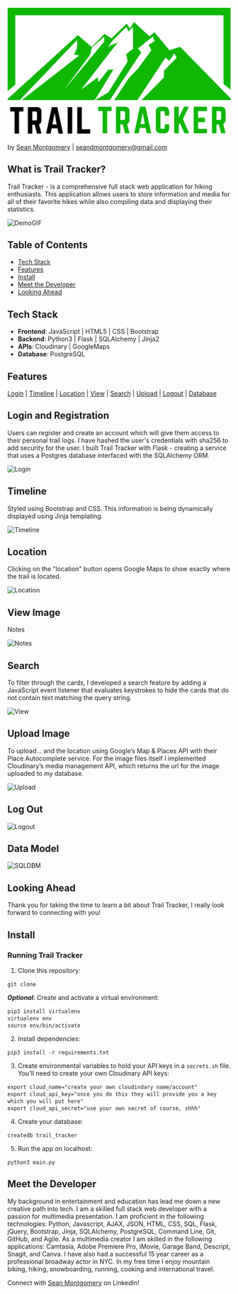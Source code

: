 ![Trail Tracker](static/images/read-me-logo.png "Trail Tracker")

by [Sean Montgomery](https://www.linkedin.com/in/seandmontgomery/) | [seandmontgomery@gmail.com](mailto:seandmontgomery@gmail.com?subject=[GitHub]%20Trail_Tracker)

## <a name="#About"></a>What is Trail Tracker?
Trail Tracker - is a comprehensive full stack web application for hiking enthusiasts. This application allows users to store information and media for all of their favorite hikes while also compiling data and displaying their statistics.

![DemoGIF]()

Table of Contents
------
- [Tech Stack](#Tech)
- [Features](#Features)
- [Install](#Install)
- [Meet the Developer](#Meet)
- [Looking Ahead](#Future)

## <a name="#Tech"></a>Tech Stack

- **Frontend**: JavaScript | HTML5 | CSS | Bootstrap
- **Backend**: Python3 | Flask | SQLAlchemy | Jinja2
- **APIs**: Cloudinary | GoogleMaps
- **Database**: PostgreSQL

## <a name="#Features"></a>Features
[Login](#Login) | [Timeline](#Timeline) | [Location](#Location) | [View](#View) | [Search](#Search) | [Upload](#Upload) | [Logout](#Logout) | [Database](#SQLDBM)

## <a name="#Login"></a>Login and Registration
Users can register and create an account which will give them access to their personal trail logs. I have hashed the user's credentials with sha256 to add security for the user. I built Trail Tracker with Flask - creating a service that uses a Postgres database interfaced with the SQLAlchemy ORM.

![Login]()

## <a name="#Timeline"></a>Timeline
Styled using Bootstrap and CSS. This information is being dynamically displayed using Jinja templating.

![Timeline]()

## <a name="#Location"></a>Location
Clicking on the "location" button opens Google Maps to show exactly where the trail is located.

![Location]()

## <a name="#Notes"></a>View Image
Notes

![Notes]()

## <a name="#Search"></a>Search
To filter through the cards, I developed a search feature by adding a JavaScript event listener that evaluates keystrokes to hide the cards that do not contain text matching the query string.

![View]()

## <a name="#Upload"></a>Upload Image
To upload...  and the location using Google’s Map & Places API with their Place Autocomplete service. For the image files itself I implemented Cloudinary’s media management API, which returns the url for the image uploaded to my database.

![Upload]()

## <a name="#Logout"></a>Log Out
![Logout]()

## <a name="#Data"></a>Data Model

![SQLDBM]()

## <a name="#Future"></a>Looking Ahead
Thank you for taking the time to learn a bit about Trail Tracker, I really look forward to connecting with you!

## <a name="#Install"></a>Install

### Running Trail Tracker

1. Clone this repository:
```shell
git clone 
```

***Optional***: Create and activate a virtual environment:
```shell
pip3 install virtualenv
virtualenv env
source env/bin/activate
```

2. Install dependencies: 
```shell
pip3 install -r requirements.txt
```

3. Create environmental variables to hold your API keys in a `secrets.sh` file. You'll need to create your own Cloudinary API keys:
```
export cloud_name="create your own cloudindary name/account"
export cloud_api_key="once you do this they will provide you a key which you will put here"
export cloud_api_secret="use your own secret of course, shhh"
```

4. Create your database:
```shell
createdb trail_tracker
```

5. Run the app on localhost:
```shell
python3 main.py
```

## <a name="#Meet"></a>Meet the Developer
My background in entertainment and education has lead me down a new creative path into tech. I am a skilled full stack web developer with a passion for multimedia presentation. I am proficient in the following technologies: Python, Javascript, AJAX, JSON, HTML, CSS, SQL, Flask, jQuery, Bootstrap, Jinja, SQLAlchemy, PostgreSQL, Command Line, Git, GitHub, and Agile. As a multimedia creator I am skilled in the following applications: Camtasia, Adobe Premiere Pro, iMovie, Garage Band, Descript, Snagit, and Canva. I have also had a successful 15 year career as a professional broadway actor in NYC. In my free time I enjoy mountain biking, hiking, snowboarding, running, cooking and international travel.

Connect with [Sean Montgomery](https://www.linkedin.com/in/seandmontgomery/) on LinkedIn!